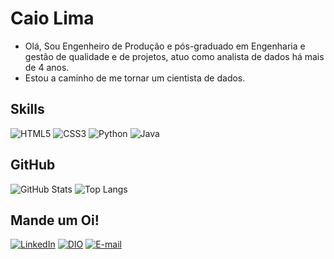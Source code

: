 
# Caio Lima
- Olá, Sou Engenheiro de Produção e pós-graduado em Engenharia e gestão de qualidade e de projetos, atuo como analista de dados há mais de 4 anos.
- Estou a caminho de me tornar um cientista de dados.

## Skills
   ![HTML5](https://img.shields.io/badge/HTML5-000?style=for-the-badge&logo=html5) ![CSS3](https://img.shields.io/badge/CSS3-000?style=for-the-badge&logo=css3&logoColor=264CE4) ![Python](https://img.shields.io/badge/Python-000?style=for-the-badge&logo=python) ![Java](https://img.shields.io/badge/Java-000?style=for-the-badge&logo=java)

## GitHub
![GitHub Stats](https://github-readme-stats.vercel.app/api?username=LimaCaioOliveira&theme=transparent&bg_color=000&border_color=30A3DC&show_icons=true&icon_color=30A3DC&title_color=E94D5F&text_color=FFF)
![Top Langs](https://github-readme-stats-git-masterrstaa-rickstaa.vercel.app/api/top-langs/?username=LimaCaioOliveira&bg_color=000&border_color=30A3DC&title_color=E94D5F&text_color=FFF)

## Mande um Oi!
[![LinkedIn](https://img.shields.io/badge/-LinkedIn-000?style=for-the-badge&logo=linkedin&logoColor=30A3DC)](https://www.linkedin.com/in/caio-lima-40b60a146/)
[![DIO]([https://img.shields.io/badge/-Meu%20Perfil%20na%20DIO-30A3DC?style=for-the-badge)](https://web.dio.me/users/LimaCaioOliveira/](https://www.dio.me/users/oliveira_caiolima))
[![E-mail](https://img.shields.io/badge/-Email-000?style=for-the-badge&logo=microsoft-outlook&logoColor=E94D5F)](mailto:oliveira.caiolima@gmail.com)
